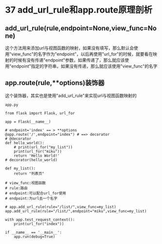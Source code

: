 # 37 add\_url\_rule和app.route原理剖析

## add\_url\_rule\(rule,endpoint=None,view\_func=None\)

这个方法用来添加url与视图函数的映射，如果没有填写，那么默认会使用"view\_func"的名字作为"endpoint"，以后再使用"url\_for"的时候，就要看在映射的时候有没有传递"endpoint"参数，如果传递了，那么就应该使用"endpoint"指定的字符串，如果没有传递，那么就应该使用"view\_func"的名字

## app.route\(rule,\*\*options\)装饰器

这个装饰器，其实也是使用"add\_url\_rule"来实现url与视图函数映射的

```text
app.py

from flask import Flask, url_for

app = Flask(__name__)

# endpoint='index' == > **options
@app.route('/',endpoint="index") # ==> decorator
# @decorator
def hello_world():
    # print(url_for("my_list"))
    print(url_for("miku"))
    return 'Hello World!'
# decorator(hello_world)

def my_list():
    return "列表页"

# view_func:视图函数
# rule:路由
# endpoint:可以配合url_for使用
# endpoint:为url去一个名字

# app.add_url_rule(rule="/list/",view_func=my_list)
app.add_url_rule(rule="/list/",endpoint="miku",view_func=my_list)

with app.test_request_context():
    print(url_for("index"))

if __name__ == '__main__':
    app.run(debug=True)
```

